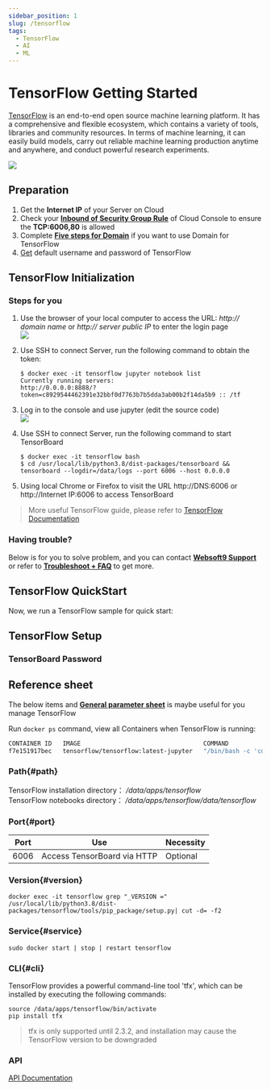 ```yaml
---
sidebar_position: 1
slug: /tensorflow
tags:
  - TensorFlow
  - AI
  - ML
---
```


# TensorFlow Getting Started

[TensorFlow](https://www.tensorflow.org/) is an end-to-end open source machine learning platform. It has a comprehensive and flexible ecosystem, which contains a variety of tools, libraries and community resources. In terms of machine learning, it can easily build models, carry out reliable machine learning production anytime and anywhere, and conduct powerful research experiments.

![](https://libs.websoft9.com/Websoft9/DocsPicture/en/tensorflow/tensowflow-gui-websoft9.jpg)

## Preparation

1. Get the **Internet IP** of your Server on Cloud
2. Check your **[Inbound of Security Group Rule](./administrator/firewall#security)** of Cloud Console to ensure the **TCP:6006,80** is allowed
3. Complete **[Five steps for Domain](./administrator/domain_step)** if you want to use Domain for TensorFlow
4. [Get](./user/credentials) default username and password of TensorFlow

## TensorFlow Initialization

### Steps for you

1. Use the browser of your local computer to access the URL: *http:// domain name* or *http:// server public IP* to enter the login page  
   ![](https://libs.websoft9.com/Websoft9/DocsPicture/zh/tensorflow/tensorflow-login-websoft9.png)

2. Use SSH to connect Server, run the following command to obtain the token:  

   ```
   $ docker exec -it tensorflow jupyter notebook list
   Currently running servers:
   http://0.0.0.0:8888/?token=c8929544462391e32bbf0d7763b7b5dda3ab00b2f14da5b9 :: /tf

   ```

3. Log in to the console and use jupyter (edit the source code)  
   ![](https://libs.websoft9.com/Websoft9/DocsPicture/zh/tensorflow/tensorflow-main-websoft9.png)

4. Use SSH to connect Server, run the following command to start TensorBoard 

   ```
   $ docker exec -it tensorflow bash
   $ cd /usr/local/lib/python3.8/dist-packages/tensorboard && tensorboard --logdir=/data/logs --port 6006 --host 0.0.0.0
   ```

5. Using local Chrome or Firefox to visit the URL http://DNS:6006 or http://Internet IP:6006 to access TensorBoard


 > More useful TensorFlow guide, please refer to [TensorFlow Documentation](https://www.tensorflow.org/learn)


### Having trouble?

Below is for you to solve problem, and you can contact **[Websoft9 Support](./helpdesk)** or refer to **[Troubleshoot + FAQ](./faq#setup)** to get more.  


## TensorFlow QuickStart

Now, we run a TensorFlow sample for quick start:


## TensorFlow Setup

### TensorBoard Password


## Reference sheet

The below items and **[General parameter sheet](./administrator/parameter)** is maybe useful for you manage TensorFlow 


Run `docker ps` command, view all Containers when TensorFlow is running:

```bash
CONTAINER ID   IMAGE                                  COMMAND                  CREATED        STATUS         PORTS                                                                                  NAMES
f7e151917bec   tensorflow/tensorflow:latest-jupyter   "/bin/bash -c 'cd /u…"   15 hours ago   Up 2 minutes   0.0.0.0:6006->6006/tcp, :::6006->6006/tcp, 0.0.0.0:9001->8888/tcp, :::9001->8888/tcp   tensorflow
```


### Path{#path}

TensorFlow installation directory： */data/apps/tensorflow*  
TensorFlow notebooks directory： */data/apps/tensorflow/data/tensorflow*  

### Port{#port}

| Port | Use                                          | Necessity |
| ------ | --------------------------------------------- | ------ |
| 6006   | Access TensorBoard via HTTP | Optional   |



### Version{#version}

```shell
docker exec -it tensorflow grep "_VERSION =" /usr/local/lib/python3.8/dist-packages/tensorflow/tools/pip_package/setup.py| cut -d= -f2
```

### Service{#service}

```shell
sudo docker start | stop | restart tensorflow

```

### CLI{#cli}

TensorFlow provides a powerful command-line tool 'tfx', which can be installed by executing the following commands:  

```
source /data/apps/tensorflow/bin/activate
pip install tfx
```

 > tfx is only supported until 2.3.2, and installation may cause the TensorFlow version to be downgraded

### API

[API Documentation](https://tensorflow.google.cn/api_docs)


